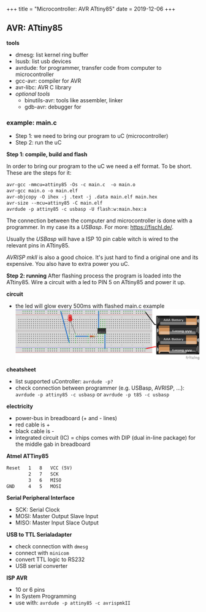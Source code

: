 +++
title = "Microcontroller: AVR ATtiny85"
date = 2019-12-06
+++

## AVR: ATtiny85
__tools__
* dmesg: list kernel ring buffer
* lsusb: list usb devices
* avrdude: for programmer, transfer code from computer to microcontroller
* gcc-avr: compiler for AVR
* avr-libc: AVR C library
* _optional tools_
    * binutils-avr: tools like assembler, linker
    * gdb-avr: debugger for 

### example: main.c

* Step 1: we need to bring our program to uC (microcontroller)
* Step 2: run the uC

__Step 1: compile, build and flash__

In order to bring our program to the uC we need a elf format. To be short. These are the steps for it: 
```
avr-gcc -mmcu=attiny85 -Os -c main.c  -o main.o
avr-gcc main.o -o main.elf
avr-objcopy -O ihex -j .text -j .data main.elf main.hex
avr-size --mcu=attiny85 -C main.elf 
avrdude -p attiny85 -c usbasp -U flash:w:main.hex:a
``` 

The connection between the computer and microcontroller is done with a programmer. In my case its a _USBasp_. For more: https://fischl.de/.

Usually the _USBasp_ will have a ISP 10 pin cable witch is wired to the relevant pins in ATtiny85.

_AVRISP mkII_ is also a good choice. It's just hard to find a original one and its expensive. You also have to extra power you uC.

__Step 2: running__
After flashing process the program is loaded into the ATtiny85. Wire a circuit with a led to PIN 5 on ATtiny85 and power it up.

__circuit__
* the led will glow every 500ms with flashed main.c example
![](../main-sketch.png)

__cheatsheet__
* list supported uController: `avrdude -p?`
* check connection between programmer (e.g. USBasp, AVRISP, ...): `avrdude -p attiny85 -c usbasp` or `avrdude -p t85 -c usbasp`

__electricity__
* power-bus in breadboard (+ and - lines)
* red cable is +
* black cable is -
* integrated circuit (IC) = chips comes with DIP (dual in-line package) for the middle gab in breadboard

__Atmel ATTiny85__

```
Reset	1	8	VCC (5V)
		2	7	SCK
		3	6	MISO
GND		4	5	MOSI
```

__Serial Peripheral Interface__
* SCK: Serial Clock
* MOSI: Master Output Slave Input
* MISO: Master Input Slace Output

__USB to TTL Serialadapter__
* check connection with `dmesg`
* connect with `minicom`
* convert TTL logic to RS232
* USB serial converter

__ISP AVR__
* 10 or 6 pins
* In System Programming
* use with: `avrdude -p attiny85 -c avrispmkII`
